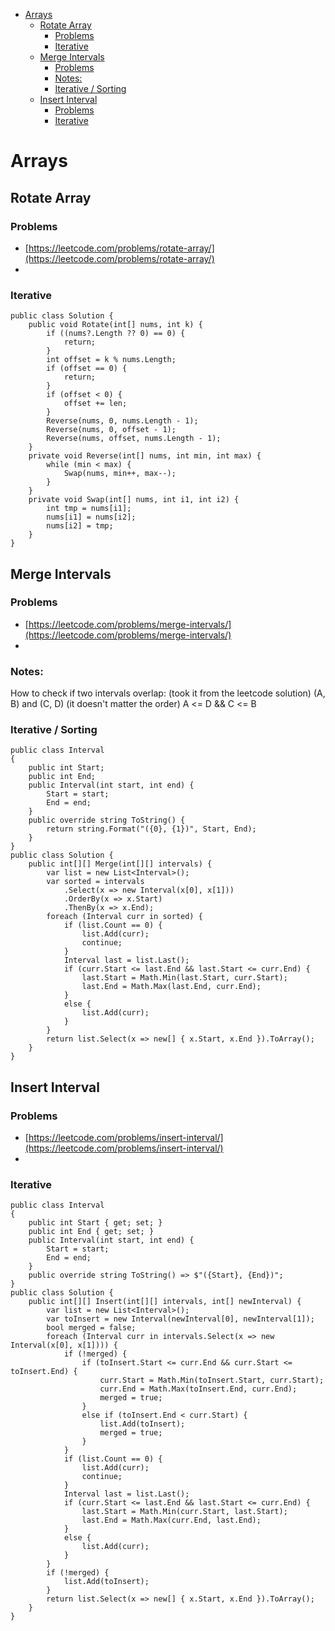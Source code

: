 
<ul>
<li><a href="#arrays">Arrays</a>
<ul>
<li><a href="#rotate-array">Rotate Array</a>
<ul>
<li><a href="#problems">Problems</a></li>
<li><a href="#iterative">Iterative</a></li>
</ul>
</li>
<li><a href="#merge-intervals">Merge Intervals</a>
<ul>
<li><a href="#problems-1">Problems</a></li>
<li><a href="#notes">Notes:</a></li>
<li><a href="#iterative--sorting">Iterative / Sorting</a></li>
</ul>
</li>
<li><a href="#insert-interval">Insert Interval</a>
<ul>
<li><a href="#problems-2">Problems</a></li>
<li><a href="#iterative-1">Iterative</a></li>
</ul>
</li>
</ul>
</li>
</ul>

# Arrays #
## Rotate Array ##
### Problems ###
- [https://leetcode.com/problems/rotate-array/](https://leetcode.com/problems/rotate-array/)
-
### Iterative ###
```
public class Solution {
    public void Rotate(int[] nums, int k) {
        if ((nums?.Length ?? 0) == 0) {
            return;
        }
        int offset = k % nums.Length;
        if (offset == 0) {
            return;
        }
        if (offset < 0) {
            offset += len;
        }
        Reverse(nums, 0, nums.Length - 1);
        Reverse(nums, 0, offset - 1);
        Reverse(nums, offset, nums.Length - 1);
    }
    private void Reverse(int[] nums, int min, int max) {
        while (min < max) {
            Swap(nums, min++, max--);
        }
    }
    private void Swap(int[] nums, int i1, int i2) {
        int tmp = nums[i1];
        nums[i1] = nums[i2];
        nums[i2] = tmp;
    }
}
```
## Merge Intervals ##
### Problems ###
- [https://leetcode.com/problems/merge-intervals/](https://leetcode.com/problems/merge-intervals/)
-
### Notes: ###
How to check if two intervals overlap: (took it from the leetcode solution)
(A, B) and (C, D) (it doesn't matter the order)
A <= D && C <= B
### Iterative / Sorting ###
```
public class Interval
{
	public int Start;
	public int End;
	public Interval(int start, int end) {
		Start = start;
		End = end;
	}
	public override string ToString() {
		return string.Format("({0}, {1})", Start, End);
	}
}
public class Solution {
    public int[][] Merge(int[][] intervals) {
        var list = new List<Interval>();
        var sorted = intervals
            .Select(x => new Interval(x[0], x[1]))
            .OrderBy(x => x.Start)
            .ThenBy(x => x.End);
        foreach (Interval curr in sorted) {
            if (list.Count == 0) {
                list.Add(curr);
                continue;
            }
            Interval last = list.Last();
            if (curr.Start <= last.End && last.Start <= curr.End) {
                last.Start = Math.Min(last.Start, curr.Start);
                last.End = Math.Max(last.End, curr.End);
            }
            else {
                list.Add(curr);
            }
        }
        return list.Select(x => new[] { x.Start, x.End }).ToArray();
    }
}
```
## Insert Interval ##
### Problems ###
- [https://leetcode.com/problems/insert-interval/](https://leetcode.com/problems/insert-interval/)
-
### Iterative ###
```
public class Interval
{
    public int Start { get; set; }
    public int End { get; set; }
    public Interval(int start, int end) {
        Start = start;
        End = end;
    }
    public override string ToString() => $"({Start}, {End})";
}
public class Solution {
    public int[][] Insert(int[][] intervals, int[] newInterval) {
        var list = new List<Interval>();
        var toInsert = new Interval(newInterval[0], newInterval[1]);
        bool merged = false;
        foreach (Interval curr in intervals.Select(x => new Interval(x[0], x[1]))) {
            if (!merged) {
                if (toInsert.Start <= curr.End && curr.Start <= toInsert.End) {
                    curr.Start = Math.Min(toInsert.Start, curr.Start);
                    curr.End = Math.Max(toInsert.End, curr.End);
                    merged = true;
                }
                else if (toInsert.End < curr.Start) {
                    list.Add(toInsert);
                    merged = true;
                }
            }
            if (list.Count == 0) {
                list.Add(curr);
                continue;
            }
            Interval last = list.Last();
            if (curr.Start <= last.End && last.Start <= curr.End) {
                last.Start = Math.Min(curr.Start, last.Start);
                last.End = Math.Max(curr.End, last.End);
            }
            else {
                list.Add(curr);
            }
        }
        if (!merged) {
            list.Add(toInsert);
        }
        return list.Select(x => new[] { x.Start, x.End }).ToArray();
    }
}
```


